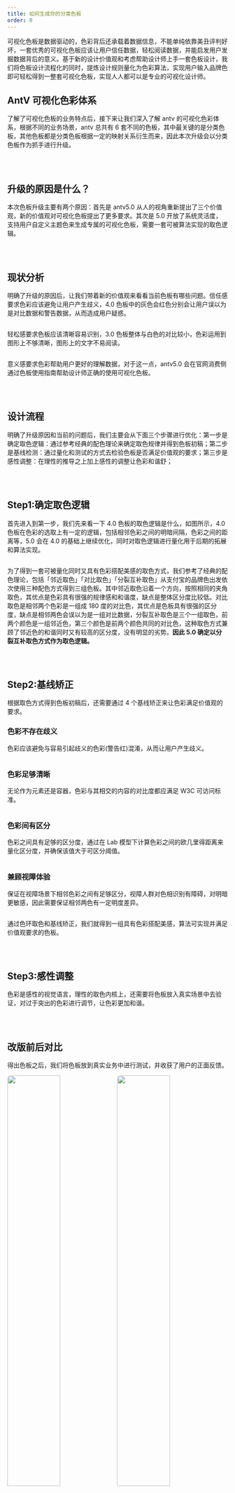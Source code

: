 ```yaml
---
title: 如何生成你的分类色板
order: 0
---
```


可视化色板是数据驱动的，色彩背后还承载着数据信息，不能单纯依靠美丑评判好坏，一套优秀的可视化色板应该让用户信任数据，轻松阅读数据，并能启发用户发掘数据背后的意义。基于新的设计价值观和考虑帮助设计师上手一套色板设计，我们将色板设计流程化的同时，提炼设计规则量化为色彩算法，实现用户输入品牌色即可轻松得到一整套可视化色板，实现人人都可以是专业的可视化设计师。

## AntV 可视化色彩体系

了解了可视化色板的业务特点后，接下来让我们深入了解 antv 的可视化色彩体系，根据不同的业务场景，antv 总共有 6 套不同的色板，其中最关键的是分类色板，其他色板都是分类色板根据一定的映射关系衍生而来，因此本次升级会以分类色板作为抓手进行升级。

<img src='https://mdn.alipayobjects.com/huamei_qa8qxu/afts/img/A*qfJ6RLkMPjoAAAAAAAAAAAAADmJ7AQ/original' alt='' style="border-radius: 8px;" />

&nbsp;

## 升级的原因是什么？

本次色板升级主要有两个原因：首先是 antv5.0 从人的视角重新提出了三个价值观，新的价值观对可视化色板提出了更多要求。其次是 5.0 开放了系统灵活度，支持用户自定义主题色来生成专属的可视化色板，需要一套可被算法实现的取色逻辑。

<img src='https://mdn.alipayobjects.com/huamei_qa8qxu/afts/img/A*QGEhQqlxHNQAAAAAAAAAAAAADmJ7AQ/original' alt='' style="border-radius: 8px;" />

&nbsp;

## 现状分析

明确了升级的原因后，让我们带着新的价值观来看看当前色板有哪些问题。信任感要求色彩应该避免让用户产生歧义，4.0 色板中的灰色会红色分别会让用户误以为是对比数据和警告数据，从而造成用户疑惑。

<img src='https://mdn.alipayobjects.com/huamei_qa8qxu/afts/img/A*U-jbSLwWB9cAAAAAAAAAAAAADmJ7AQ/original' alt='' style="border-radius: 8px;" />

轻松感要求色板应该清晰容易识别，3.0 色板整体与白色的对比较小，色彩运用到图形上不够清晰，图形上的文字不易阅读。

<img src='https://mdn.alipayobjects.com/huamei_qa8qxu/afts/img/A*PDalSpCgE-wAAAAAAAAAAAAADmJ7AQ/original' alt='' style="border-radius: 8px;" />

意义感要求色彩帮助用户更好的理解数据，对于这一点，antv5.0 会在官网消费侧通过色板使用指南帮助设计师正确的使用可视化色板。

<img src='https://mdn.alipayobjects.com/huamei_qa8qxu/afts/img/A*LsmxQKq5IYoAAAAAAAAAAAAADmJ7AQ/original' alt='' style="border-radius: 8px;" />

&nbsp;

## 设计流程

明确了升级原因和当前的问题后，我们主要会从下面三个步骤进行优化：第一步是确定取色逻辑：通过参考经典的配色理论来确定取色规律并得到色板初稿；第二步是基线检测：通过量化和测试的方式去检验色板是否满足价值观的要求；第三步是感性调整：在理性的推导之上加上感性的调整让色彩和谐舒；

<img src='https://mdn.alipayobjects.com/huamei_qa8qxu/afts/img/A*fWAvS4OLAtQAAAAAAAAAAAAADmJ7AQ/original' alt='' style="border-radius: 8px;" />

&nbsp;

## Step1:确定取色逻辑

首先进入到第一步，我们先来看一下 4.0 色板的取色逻辑是什么，如图所示，4.0 色板在色彩的选取上有一定的逻辑，包括相邻色彩之间的明暗间隔，色彩之间的距离等，5.0 会在 4.0 的基础上继续优化，同时对取色逻辑进行量化用于后期的拓展和算法实现。

<img src='https://mdn.alipayobjects.com/huamei_qa8qxu/afts/img/A*-o1ZRrNDaocAAAAAAAAAAAAADmJ7AQ/original' alt='' style="border-radius: 8px;" />

为了得到一套可被量化同时又具有色彩搭配美感的取色方式，我们参考了经典的配色理论，包括「邻近取色」「对比取色」「分裂互补取色」从支付宝的品牌色出发依次使用三种配色方式得到三组色板。其中邻近取色沿着一个方向，按照相同的夹角取色，其优点是色彩具有很强的规律感和和谐度，缺点是整体区分度比较低。对比取色是相邻两个色彩是一组成 180 度的对比色，其优点是色板具有很强的区分度，缺点是相邻两色会误以为是一组对比数据，分裂互补取色是三个一组取色，前两个颜色是一组邻近色，第三个颜色是前两个颜色共同的对比色，这种取色方式兼顾了邻近色的和谐同时又有较高的区分度，没有明显的劣势。**因此 5.0 确定以分裂互补取色方式作为取色逻辑。**

<img src='https://mdn.alipayobjects.com/huamei_qa8qxu/afts/img/A*gLIGRp2xlOkAAAAAAAAAAAAADmJ7AQ/original' alt='' style="border-radius: 8px;" />

&nbsp;

## Step2:基线矫正

根据取色方式得到色板初稿后，还需要通过 4 个基线矫正来让色彩满足价值观的要求。

### 色彩不存在歧义

色彩应该避免与容易引起歧义的色彩(警告红)混淆，从而让用户产生歧义。

<img src='https://mdn.alipayobjects.com/huamei_qa8qxu/afts/img/A*OO2kSL6OE3UAAAAAAAAAAAAADmJ7AQ/original' alt='' style="border-radius: 8px;" />

### 色彩足够清晰

无论作为元素还是容器，色彩与其相交的内容的对比度都应满足 W3C 可访问标准。

<img src='https://mdn.alipayobjects.com/huamei_qa8qxu/afts/img/A*m_HnSoaTOCMAAAAAAAAAAAAADmJ7AQ/original' alt='' style="border-radius: 8px;" />

### 色彩间有区分

色彩之间具有足够的区分度，通过在 Lab 模型下计算色彩之间的欧几里得距离来量化区分度，并确保该值大于可区分阈值。

<img src='https://mdn.alipayobjects.com/huamei_qa8qxu/afts/img/A*I9NcTYcWXBgAAAAAAAAAAAAADmJ7AQ/original' alt='' style="border-radius: 8px;" />

### 兼顾视障体验

保证在视障场景下相邻色彩之间有足够区分，视障人群对色相识别有障碍，对明暗更敏感，因此需要保证相邻两色有一定明度差异。

<img src='https://mdn.alipayobjects.com/huamei_qa8qxu/afts/img/A*c_jbSqwHN_4AAAAAAAAAAAAADmJ7AQ/original' alt='' style="border-radius: 8px;" />

通过色环取色和基线矫正，我们就得到一组具有色彩搭配美感，算法可实现并满足价值观要求的色板。

<img src='https://mdn.alipayobjects.com/huamei_qa8qxu/afts/img/A*Ixj-QLOiZpUAAAAAAAAAAAAADmJ7AQ/original' alt='' style="border-radius: 8px;" />

&nbsp;

## Step3:感性调整

色彩是感性的视觉语言，理性的取色内核上，还需要将色板放入真实场景中去验证，对过于突出的色彩进行调节，让色彩更加和谐。

<img src='https://mdn.alipayobjects.com/huamei_qa8qxu/afts/img/A*SpkLSLFkdeMAAAAAAAAAAAAADmJ7AQ/original' alt='' style="border-radius: 8px;" />

&nbsp;

## 改版前后对比

得出色板之后，我们将色板放到真实业务中进行测试，并收获了用户的正面反馈。

<div>
  <img src='https://mdn.alipayobjects.com/huamei_qa8qxu/afts/img/A*hkiERrzevIkAAAAAAAAAAAAADmJ7AQ/original' alt='' style="border-radius: 8px;width: 49%;" />
  <img src='https://mdn.alipayobjects.com/huamei_qa8qxu/afts/img/A*zYhDRKcOCwIAAAAAAAAAAAAADmJ7AQ/original' alt='' style="border-radius: 8px;width: 49%;" />
</div>

&nbsp;

## 可视化色板生长体系

得到分类色板之后就可以根据已有的映射关系衍生出其他色板。并且根据确定的取色逻辑和定量的基线标准，满足用户只需要输入品牌色就能获得一套可视化色板的诉求。

<div>
  <img src='https://mdn.alipayobjects.com/huamei_qa8qxu/afts/img/A*kjQLT4u2e_sAAAAAAAAAAAAADmJ7AQ/original' alt='' style="border-radius: 8px;width: 49%;" />
  <img src='https://mdn.alipayobjects.com/huamei_qa8qxu/afts/img/A*8T0pTKs6c98AAAAAAAAAAAAADmJ7AQ/original' alt='' style="border-radius: 8px;width: 49%;" />
</div>
